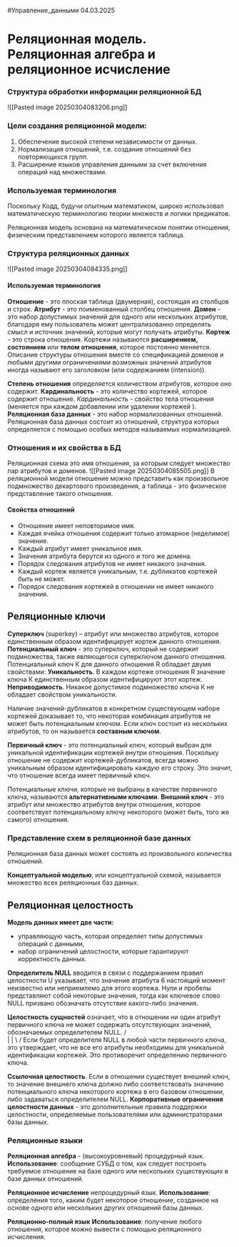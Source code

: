 #Управление_данными 
04.03.2025
# Реляционная модель. Реляционная алгебра и реляционное исчисление
### Структура обработки информации реляционной БД
![[Pasted image 20250304083206.png]]

### Цели создания реляционной модели:
1) Обеспечение высокой степени независимости от данных.
2) Нормализация отношений, т.е. создание отношений без повторяющихся групп.
3) Расширение языков управления данными за счет включения операций над множествами.

### Используемая терминология
Поскольку Кодд, будучи опытным математиком, широко использовал математическую терминологию теории множеств и логики предикатов.

Реляционная модель основана на математическом понятии отношения, физическим представлением которого является таблица.

### Структура реляционных данных
![[Pasted image 20250304084335.png]]

#### Используемая терминология
**Отношение** - это плоская таблица (двумерная), состоящая из столбцов и строк.
**Атрибут** - это поименованный столбец отношения.
**Домен** - это набор допустимых значений для одного или нескольких атрибутов, благодаря ему пользователь может централизованно определять смысл и источник значений, которые могут получать атрибуты.
**Кортеж** - это строка отношения.
Кортежи называются **расширением, состоянием** или **телом отношения**, которое постоянно меняется.
Описание структуры отношения вместе со спецификацией доменов и любыми другими ограничениями возможных значений атрибутов иногда называют его заголовком (или содержанием (intension)).

 **Степень отношения** определяется количеством атрибутов, которое оно содержит. 
**Кардинальность** - это количество кортежей, которое содержит отношение.
*Кардинальность* - свойство тела отношения (меняется при каждом добавлении или удалении кортежей ).
**Реляционная база данных** - это набор нормализованных отношений.
Реляционная база данных состоит из отношений, структура которых определяется с помощью особых методов называемых нормализацией.

### Отношения и их свойства в БД
Реляционная схема это имя отношения, за которым следует множество пар атрибутов и доменов.
![[Pasted image 20250304085505.png]]
В реляционной модели отношение можно представить как произвольное подмножество декартового произведения, а таблица - это физическое представление такого отношения.

#### Свойства отношений
- Отношение имеет неповторимое имя.
- Каждая ячейка отношения содержит только атомарное (неделимое) значение.
- Каждый атрибут имеет уникальное имя.
- Значения атрибута берутся из одного и того же домена.
- Порядок следования атрибутов не имеет никакого значения.
- Каждый кортеж является уникальным, т.е. дубликатов кортежей быть не может.
- Порядок следования кортежей в отношении не имеет никакого значения.

## Реляционные ключи
**Суперключ** (superkey) – атрибут или множество атрибутов, которое единственным образом идентифицирует кортеж данного отношения.
**Потенциальный ключ** - это суперключ, который не содержит подмножества, также являющегося суперключом данного отношения.
Потенциальный ключ К для данного отношения R обладает двумя свойствами:
**Уникальность**. В каждом кортеже отношения R значение ключа К единственным образом идентифицируют этот кортеж.
**Неприводимость**. Никакое допустимое подмножество ключа К не обладает свойством уникальности.

Наличие значений-дубликатов в конкретном существующем наборе кортежей доказывает то, что некоторая комбинация атрибутов не может быть потенциальным ключом.
Если ключ состоит из нескольких атрибутов, то он называется **составным ключом**.

**Первичный ключ** - это потенциальный ключ, который выбран для уникальной идентификации кортежей внутри отношения.
Поскольку отношение не содержит кортежей-дубликатов, всегда можно уникальным образом идентифицировать каждую его строку.
Это значит, что отношение всегда имеет первичный ключ.

Потенциальные ключи, которые не выбраны в качестве первичного ключа, называются **альтернативными ключами**.
**Внешний ключ** - это атрибут или множество атрибутов внутри отношения, которое соответствует потенциальному ключу некоторого (может быть, того же самого) отношения.

### Представление схем в реляционной базе данных
Реляционная база данных может состоять из произвольного количества отношений.

**Концептуальной моделью**, или концептуальной схемой, называется множество всех реляционных баз данных.

## Реляционная целостность
**Модель данных имеет две части:**
- управляющую часть, которая определяет типы допустимых операций с данными,
- набор ограничений целостности, которые гарантируют корректность данных.

**Определитель NULL** вводится в связи с поддержанием правил целостности U указывает, что значение атрибута 6 настоящий момент неизвестно или неприемлемо для этого кортежа.
Нули и пробелы представляют собой некоторые значения, тогда как ключевое слово NULL призвано обозначать отсутствие какого-либо значения.

**Целостность сущностей** означает, что в отношении ни один атрибут первичного ключа не может содержать отсутствующих значений, обозначаемых определителем NULL.
/ \
| |
\ /
Если будет определителя NULL в любой части первичного ключа, это утверждает, что не все его атрибуты необходимы для уникальной идентификации кортежей. Это противоречит определению первичного ключа.

**Ссылочная целостность**. Если в отношении существует внешний ключ, то значение внешнего ключа должно либо соответствовать значению потенциального ключа некоторого кортежа в его базовом отношении, либо задаваться определителем NULL.
**Корпоративные ограничения целостности данных** - это дополнительные правила поддержки целостности, определяемые пользователями или администраторами базы данных.

### Реляционные языки
**Реляционная алгебра** - (высокоуровневый) процедурный язык.
**Использование**: сообщение СУБД о том, как следует построить требуемое отношение на базе одного или нескольких существующих в базе данных отношений.

**Реляционное исчисление** непроцедурный язык.
**Использование**: определения того, каким будет некоторое отношение, созданное на основе одного или нескольких других отношений базы данных.

**Реляционно-полный язык**
**Использование**: получение любого отношения, которое можно вывести с помощью реляционного исчисления.